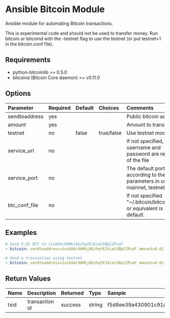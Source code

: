 # Ansible Bitcoin Module

Ansible module for automating Bitcoin transactions.

This is experimental code and should not be used to transfer money. Run bitcoin or bitcoind with the -testnet flag to use the testnet (or put testnet=1 in the bitcoin.conf file).

## Requirements

- python-bitcoinlib >= 0.5.0
- bitcoind (Bitcoin Core daemon) >= v0.11.0

## Options

Parameter     | Required | Default | Choices    | Comments
:------------ | :------- | :------ | :--------- | :-------
sendtoaddress | yes      |         |            | Public bitcoin address
amount        | yes      |         |            | Amount to transact
testnet       | no       | false   | true/false | Use testnet mode
service_url   | no       |         |            | If not specified, the username and password are read out of the file
service_port  | no       |         |            | The default port is set according to the chain parameters in use: mainnet, testnet
btc_conf_file | no       |         |            | If not specified "~/.bitcoin/bitcoin.conf" or equivalent is used by default.

## Examples

```yaml
# Send 0.01 BTC to 1xsb94c9AMkj8GzhqYEJkieCXBpCZPvaF
- bitcoin: sendtoaddress=1xsb94c9AMkj8GzhqYEJkieCXBpCZPvaF amount=0.01

# Send a transaction using testnet
- bitcoin: sendtoaddress=1xsb94c9AMkj8GzhqYEJkieCXBpCZPvaF amount=0.01 testnet=true
```

## Return Values

Name | Description    | Returned | Type   | Sample
:--- | :------------- | :------- | :----- | :-----
txid | transaction id | success  | string | f5d8ee39a430901c91a5917b9f2dc19d6d1a0e9cea205b009ca73dd04470b9a6
